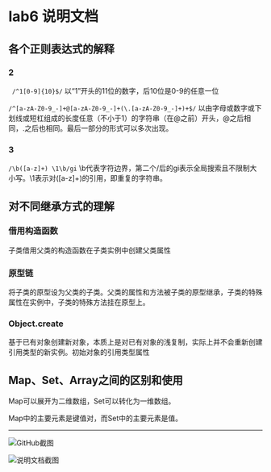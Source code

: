 # lab6 说明文档

## 各个正则表达式的解释

### 2

` /^1[0-9]{10}$/` 以“1”开头的11位的数字，后10位是0-9的任意一位

`/^[a-zA-Z0-9_-]+@[a-zA-Z0-9_-]+(\.[a-zA-Z0-9_-]+)+$/` 以由字母或数字或下划线或短杠组成的长度任意（不小于1）的字符串（在@之前）开头，@之后相同，.之后也相同。最后一部分的形式可以多次出现。

### 3

`/\b([a-z]+) \1\b/gi` \b代表字符边界，第二个/后的gi表示全局搜索且不限制大小写。\1表示对([a-z]+)的引用，即重复的字符串。

## 对不同继承方式的理解

### 借用构造函数

子类借用父类的构造函数在子类实例中创建父类属性

### 原型链

将子类的原型设为父类的子类。父类的属性和方法被子类的原型继承，子类的特殊属性在实例中，子类的特殊方法挂在原型上。

### Object.create

基于已有对象创建新对象，本质上是对已有对象的浅复制，实际上并不会重新创建引用类型的新实例。初始对象的引用类型属性



## Map、Set、Array之间的区别和使用

Map可以展开为二维数组，Set可以转化为一维数组。

Map中的主要元素是键值对，而Set中的主要元素是值。

***

![GitHub截图](C:\Users\cyn\Documents\FDU\1-web\lab\lab6.jpg)

![说明文档截图](C:\Users\cyn\Documents\FDU\1-web\lab\lab66.jpg)